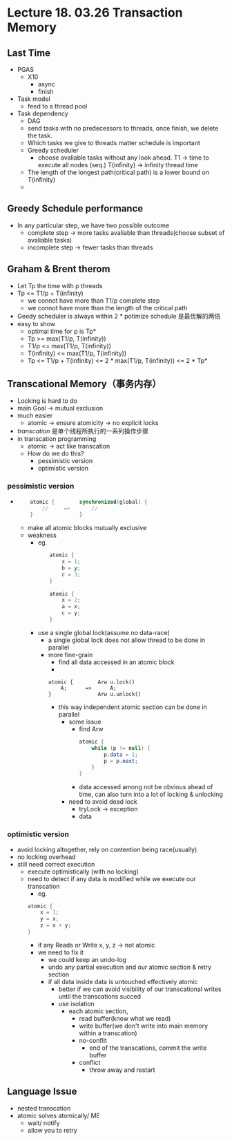 # Lecture 18. 03.26 Transaction Memory
## Last Time
* PGAS
    * X10
        * async
        * finish
* Task model
    * feed to a thread pool
* Task dependency
    * DAG
    * send tasks with no predecessors to threads, once finish, we delete the task.
    * Which tasks we give to threads matter schedule is important
    * Greedy scheduler
        * choose avaliable tasks without any look ahead.
    T1 -> time to execute all nodes (seq.)
    T(infinity) -> infinity thread time
    * The length of the longest path(critical path) is a lower bound on T(infinity)
    * 

## Greedy Schedule performance
* In any particular step, we have two possible outcome
    * complete step -> more tasks avaliable than threads(choose subset of avaliable tasks)
    * incomplete step -> fewer tasks than threads

## Graham & Brent therom
* Let Tp the time with p threads
* Tp <= T1/p + T(infinity)
    * we connot have more than T1/p complete step
    * we connot have more than the length of the critical path
* Geedy scheduler is always within 2 * potimize schedule 是最优解的两倍
* easy to show 
    * optimal time for p is Tp*
    * Tp >= max(T1/p, T(infinity))
    * T1/p <= max(T1/p, T(infinity))
    * T(infinity) <= max(T1/p, T(infinity))
    * Tp <= T1/p + T(infinity) <= 2 * max(T1/p, T(infinity))  <= 2 * Tp*

## Transcational Memory（事务内存）
* Locking is hard to do
* main Goal -> mutual exclusion
* much easier
    * atomic -> ensure atomicity -> no explicit locks
* *transcation*  是单个线程所执行的一系列操作步骤
* in transcation programming    
    * atomic -> act like transcation
    * How do we do this?
        * pessimistic version
        * optimistic version

### pessimistic version
* 
    ```java
        atomic {        synchronized(global) {
            //     =>       //
        }               }
    ```
    * make all atomic blocks mutually exclusive
    * weakness
        * eg.
         ```java
                atomic {
                    x = 1;
                    b = y;
                    c = 3;
                }
                
                atomic {
                    x = 2;
                    a = x;
                    c = y;
                }
         ```
        * use a single global lock(assume no data-race)
            * a single global lock does not allow thread to be done in parallel
            * more fine-grain
                * find all data accessed in an atomic block
                *
                ```
                atomic {        Arw u.lock()
                    A;      =>      A;
                }               Arw u.unlock()
                ```
                * this way independent atomic section can be done in parallel
                    * some issue
                        * find Arw
                            ```java
                            atomic {
                                while (p != null) {
                                    p.data = 1;
                                    p = p.next;
                                }
                            }
                            ```
                        * data accessed among not be obvious ahead of time, can also turn into a lot of locking & unlocking
                    * need to avoid dead lock
                        * tryLock -> exception
                        * data
### optimistic version
* avoid locking altogether, rely on contention being race(usually)
* no locking overhead
* still need correct execution
    * execute optimistically (with no locking)
    * need to detect if any data is modified while we execute our transcation
        * eg.
        ```Java
        atomic {
            x = 1;
            y = x;
            z = x + y;
        }
        ```
         * if any Reads or Write x, y, z -> not atomic
         * we need to fix it
            * we could keep an undo-log
            * undo any partial execution and our atomic section & retry section
            * if all data inside data is untouched effectively atomic
               * better if we can avoid visibility of our transcational writes until the transcations succed
               * use isolation
                  * each atomic section, 
                     * read buffer(know what we read)
                     * write buffer(we don't write into main memory within a transcation)
                     * no-conflit
                        * end of the transcations, commit the write buffer
                     * conflict
                        * throw away and restart
## Language Issue
* nested transcation
* atomic solves atomically/ ME
    * wait/ notify
    * allow you to retry
                
                
